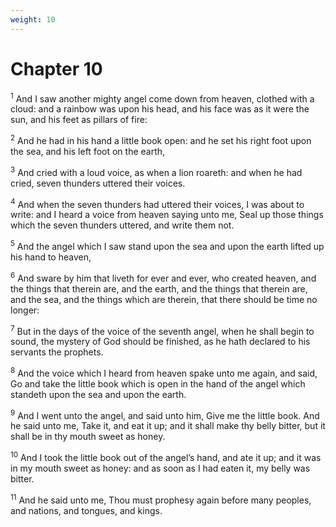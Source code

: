 ```yaml
---
weight: 10
---
```


# Chapter 10

<sup>1</sup> And I saw another mighty angel come down from heaven, clothed with a cloud: and a rainbow was upon his head, and his face was as it were the sun, and his feet as pillars of fire: 

<sup>2</sup> And he had in his hand a little book open: and he set his right foot upon the sea, and his left foot on the earth, 

<sup>3</sup> And cried with a loud voice, as when a lion roareth: and when he had cried, seven thunders uttered their voices. 

<sup>4</sup> And when the seven thunders had uttered their voices, I was about to write: and I heard a voice from heaven saying unto me, Seal up those things which the seven thunders uttered, and write them not. 

<sup>5</sup> And the angel which I saw stand upon the sea and upon the earth lifted up his hand to heaven, 

<sup>6</sup> And sware by him that liveth for ever and ever, who created heaven, and the things that therein are, and the earth, and the things that therein are, and the sea, and the things which are therein, that there should be time no longer: 

<sup>7</sup> But in the days of the voice of the seventh angel, when he shall begin to sound, the mystery of God should be finished, as he hath declared to his servants the prophets. 

<sup>8</sup> And the voice which I heard from heaven spake unto me again, and said, Go and take the little book which is open in the hand of the angel which standeth upon the sea and upon the earth. 

<sup>9</sup> And I went unto the angel, and said unto him, Give me the little book. And he said unto me, Take it, and eat it up; and it shall make thy belly bitter, but it shall be in thy mouth sweet as honey. 

<sup>10</sup> And I took the little book out of the angel’s hand, and ate it up; and it was in my mouth sweet as honey: and as soon as I had eaten it, my belly was bitter. 

<sup>11</sup> And he said unto me, Thou must prophesy again before many peoples, and nations, and tongues, and kings. 


